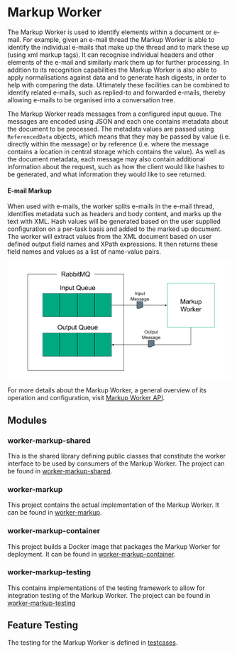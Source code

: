 # Markup Worker

The Markup Worker is used to identify elements within a document or e-mail. For example, given an e-mail thread the Markup Worker is able to identify the individual e-mails that make up the thread and to mark these up (using xml markup tags). It can recognise individual headers and other elements of the e-mail and similarly mark them up for further processing. In addition to its recognition capabilities the Markup Worker is also able to apply normalisations against data and to generate hash digests, in order to help with comparing the data. Ultimately these facilities can be combined to identify related e-mails, such as replied-to and forwarded e-mails, thereby allowing e-mails to be organised into a conversation tree.

The Markup Worker reads messages from a configured input queue. The messages are encoded using JSON and each one contains metadata about the document to be processed. The metadata values are passed using `ReferencedData` objects, which means that they may be passed by value (i.e. directly within the message) or by reference (i.e. where the message contains a location in central storage which contains the value). As well as the document metadata, each message may also contain additional information about the request, such as how the client would like hashes to be generated, and what information they would like to see returned.

#### E-mail Markup
When used with e-mails, the worker splits e-mails in the e-mail thread, identifies metadata such as headers and body content, and marks up the text with XML. Hash values will be generated based on the user supplied configuration on a per-task basis and added to the marked up document. The worker will extract values from the XML document based on user defined output field names and XPath expressions. It then returns these field names and values as a list of name-value pairs.

![Overview](images/MarkupWorkerOverview.png)

For more details about the Markup Worker, a general overview of its operation and configuration, visit [Markup Worker API](markup-worker.md).

## Modules

### worker-markup-shared
This is the shared library defining public classes that constitute the worker interface to be used by consumers of the Markup Worker. The project can be found in [worker-markup-shared](worker-markup-shared).

### worker-markup
This project contains the actual implementation of the Markup Worker. It can be found in [worker-markup](worker-markup).

### worker-markup-container
This project builds a Docker image that packages the Markup Worker for deployment. It can be found in [worker-markup-container](worker-markup-container).

### worker-markup-testing
This contains implementations of the testing framework to allow for integration testing of the Markup Worker. The project can be found in [worker-markup-testing](worker-markup-testing)

## Feature Testing
The testing for the Markup Worker is defined in [testcases](worker-markup-container-fs/testcases).
